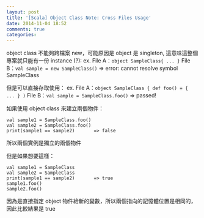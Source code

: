 ```yaml
---
layout: post
title: '[Scala] Object Class Note: Cross Files Usage'
date: 2014-11-04 18:52
comments: true
categories: 
---
```

object class 不能夠跨檔案 new，可能原因是 object 是 singleton, 這意味這整個專案就只能有一份 instance (?):
ex. 
	File A：`object SampleClass{ ... }`
  File B：`val sample = new SampleClass()`	=> error: cannot resolve symbol SampleClass
 
但是可以直接存取使用：
ex.
	File A：`object SampleClass { def foo() = { ... } )`
  File B：`val sample = SampleClass.foo()`	=> passed!

如果使用 object class 來建立兩個物件：
```
val sample1 = SampleClass.foo()
val sample2 = SampleClass.foo()
print(sample1 == sample2)		=> false
```
所以兩個實例是獨立的兩個物件

但是如果想要這樣：
```
val sample1 = SampleClass
val sample2 = SampleClass
print(sample1 == sample2)		=> true
sample1.foo()
sample2.foo()
```
因為是直接指定 object 物件給新的變數，所以兩個指向的記憶體位置是相同的，因此比較結果是 true